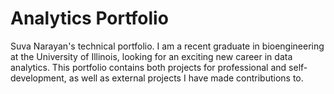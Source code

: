 # Analytics Portfolio

Suva Narayan's technical portfolio. I am a recent graduate in bioengineering at the University of Illinois, looking for an exciting new career in data analytics. This portfolio contains both projects for professional and self-development, as well as external projects I have made contributions to.
